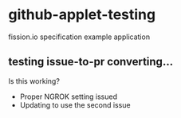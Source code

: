 # github-applet-testing
fission.io specification example application

## testing issue-to-pr converting...
Is this working? 
- Proper NGROK setting issued
- Updating to use the second issue
